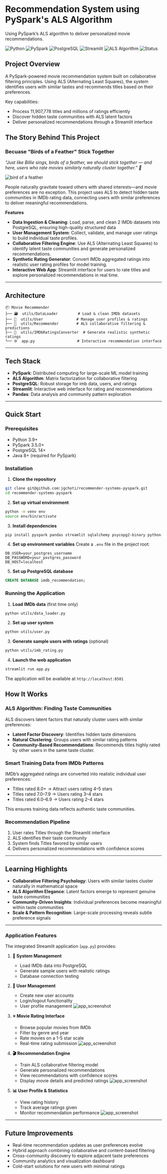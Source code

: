 # Recommendation System using PySpark's ALS Algorithm

Using PySpark’s ALS algorithm to deliver personalized movie recommendations.

![Python](https://img.shields.io/badge/Python-3.9+-blue)
![PySpark](https://img.shields.io/badge/PySpark-3.5.0-orange)
![PostgreSQL](https://img.shields.io/badge/PostgreSQL-14-blue)
![Streamlit](https://img.shields.io/badge/Streamlit-1.28+-red)
![ALS Algorithm](https://img.shields.io/badge/ML-ALS%20Collaborative%20Filtering-green)
![Status](https://img.shields.io/badge/Status-Complete-success)

## Project Overview

A PySpark-powered movie recommendation system built on collaborative filtering principles. Using ALS (Alternating Least Squares), the system identifies users with similar tastes and recommends titles based on their preferences.

Key capabilities:

- Process 11,907,778 titles and millions of ratings efficiently
- Discover hidden taste communities with ALS latent factors
- Deliver personalized recommendations through a Streamlit interface

## The Story Behind This Project

### Becuase "Birds of a Feather" Stick Together

_“Just like Billie sings, birds of a feather, we should stick together — and here, users who rate movies similarly naturally cluster together.” 🎵_

![bird of a feather](https://media1.giphy.com/media/v1.Y2lkPTc5MGI3NjExbW5mdnVuYTF4czltNHg1anVlamlmc2RkMHlkNHZwOWtzN2NiN25lNiZlcD12MV9pbnRlcm5hbF9naWZfYnlfaWQmY3Q9Zw/btjXY59RCYum69L64R/giphy.gif)

People naturally gravitate toward others with shared interests—and movie preferences are no exception. This project uses ALS to detect hidden taste communities in IMDb rating data, connecting users with similar preferences to deliver meaningful recommendations.

**Features**

- **Data Ingestion & Cleaning**: Load, parse, and clean 2 IMDb datasets into PostgreSQL, ensuring high-quality structured data
- **User Management System**: Collect, validate, and manage user ratings to build individual taste profiles.
- **Collaborative Filtering Engine**: Use ALS (Alternating Least Squares) to identify latent taste communities and generate personalized recommendations.
- **Synthetic Rating Generator**: Convert IMDb aggregated ratings into realistic user rating profiles for model training.
- **Interactive Web App**: Streamlit interface for users to rate titles and explore personalized recommendations in real time.

---

## Architecture

```
📦 Movie Recommender
├── 🗃️  utils/DataLoader         # Load & clean IMDb datasets
├── 👤  utils/User               # Manage user profiles & ratings
├── 🤖  utils/Recommender        # ALS collaborative filtering & predictions
├── 🔄  utils/IMDbRatingsConverter  # Generate realistic synthetic ratings
└── 🌐  app.py                   # Interactive recommendation interface
```

---

## Tech Stack

- **PySpark**: Distributed computing for large-scale ML model training
- **ALS Algorithm**: Matrix factorization for collaborative filtering
- **PostgreSQL**: Robust storage for imb data, users, and ratings
- **Streamlit**: Interactive web interface for rating and recommendations
- **Pandas**: Data analysis and community pattern exploration

---

## Quick Start

### Prerequisites

- Python 3.9+
- PySpark 3.5.0+
- PostgreSQL 14+
- Java 8+ (required for PySpark)

### Installation

1. **Clone the repository**

```bash
git clone git@github.com:jgchoti/recommender-systems-pyspark.git
cd recommender-systems-pyspark
```

2. **Set up virtual environment**

```bash
python -m venv env
source env/bin/activate
```

3. **Install dependencies**

```bash
pip install pyspark pandas streamlit sqlalchemy psycopg2-binary python-dotenv
```

4. **Set up environment variables**
   Create a `.env` file in the project root:

```env
DB_USER=your_postgres_username
DB_PASSWORD=your_postgres_password
DB_HOST=localhost
```

5. **Set up PostgreSQL database**

```sql
CREATE DATABASE imdb_recommendation;
```

### Running the Application

1. **Load IMDb data** (first time only)

```bash
python utils/data_loader.py
```

2. **Set up user system**

```bash
python utils/user.py
```

3. **Generate sample users with ratings** (optional)

```bash
python utils/imb_rating.py
```

4. **Launch the web application**

```bash
streamlit run app.py
```

The application will be available at `http://localhost:8501`

## How It Works

### ALS Algorithm: Finding Taste Communities

ALS discovers latent factors that naturally cluster users with similar preferences:

- **Latent Factor Discovery**: Identifies hidden taste dimensions
- **Natural Clustering**: Groups users with similar rating patterns
- **Community-Based Recommendations**: Recommends titles highly rated by other users in the same taste cluster.

### Smart Training Data from IMDb Patterns

IMDb’s aggregated ratings are converted into realistic individual user preferences:

- Titles rated 8.0+ → Attract users rating 4–5 stars
- Titles rated 7.0–7.9 → Users rating 3–4 stars
- Titles rated 6.0–6.9 → Users rating 2–4 stars

This ensures training data reflects authentic taste communities.

### Recommendation Pipeline

1. User rates Titles through the Streamlit interface
1. ALS identifies their taste community
1. System finds Titles favored by similar users
1. Delivers personalized recommendations with confidence scores

---

## Learning Highlights

- **Collaborative Filtering Psychology**: Users with similar tastes cluster naturally in mathematical space
- **ALS Algorithm Elegance**: Latent factors emerge to represent genuine taste communities
- **Community-Driven Insights**: Individual preferences become meaningful within taste communities
- **Scale & Pattern Recognition**: Large-scale processing reveals subtle preference signals

---

### Application Features

The integrated Streamlit application (`app.py`) provides:

1. **🔧 System Management**

   - Load IMDb data into PostgreSQL
   - Generate sample users with realistic ratings
   - Database connection testing

2. **👤 User Management**

   - Create new user accounts
   - Login/logout functionality
   - User profile management
     ![app_screenshot](/assets/demo-1.png)

3. **⭐ Movie Rating Interface**

   - Browse popular movies from IMDb
   - Filter by genre and year
   - Rate movies on a 1-5 star scale
   - Real-time rating submission
     ![app_screenshot](/assets/demo-2.png)

4. **🎬 Recommendation Engine**

   - Train ALS collaborative filtering model
   - Generate personalized recommendations
   - View recommendations with confidence scores
   - Display movie details and predicted ratings
     ![app_screenshot](/assets/demo-3.png)

5. **📊 User Profile & Statistics**
   - View rating history
   - Track average ratings given
   - Monitor recommendation performance
     ![app_screenshot](/assets/demo-4.png)

---

## Future Improvements

- Real-time recommendation updates as user preferences evolve
- Hybrid approach combining collaborative and content-based filtering
- Cross-community discovery to explore adjacent taste preferences
- Community analytics and visualization dashboard
- Cold-start solutions for new users with minimal ratings
